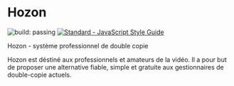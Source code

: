 # Hozon
<img src="https://travis-ci.org/Gasparbsurde/Hozon.svg?branch=master" alt="build: passing"/> <a href="https://standardjs.com"><img src="https://img.shields.io/badge/code_style-standard-brightgreen.svg" alt="Standard - JavaScript Style Guide"></a>

Hozon - système professionnel de double copie

Hozon est déstiné aux professionnels et amateurs de la vidéo. Il a pour but de proposer une alternative fiable, simple et gratuite aux gestionnaires de double-copie actuels.
